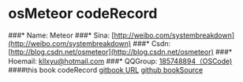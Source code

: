 # osMeteor codeRecord
###* Name: Meteor
###* Sina: [http://weibo.com/systembreakdown](http://weibo.com/systembreakdown)
###* Csdn: [http://blog.csdn.net/osmeteor](http://blog.csdn.net/osmeteor)
###* Hoemail: [ kllxyu@hotmail.com](http://kllxyu@hotmail.com)
###* QQGroup: [ 185748894（OSCode)](http://shang.qq.com/wpa/qunwpa?idkey=faca57c4353f9a342e96bdbd82157af24aa5f0b8948a6509a9e36a6da8204a73)
####this book codeRecord
[gitbook URL](http://osmeteor.gitbooks.io/coderecord/content/index.html)
[github bookSource](https://github.com/OSMeteor/codeRecord.git)
